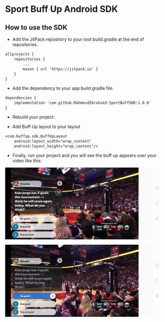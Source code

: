 # Sport Buff Up Android SDK

## How to use the SDK
- Add the JitPack repository to your root build.gradle at the end of repositories.
```
allprojects {
    repositories {
        ...
        maven { url 'https://jitpack.io' }
    }
}
```

- Add the dependency to your app build.gradle file.
```
dependencies {
    implementation 'com.github.MahmoudIbrahim3:SportBuffSDK:1.0.0'
}
```

- Rebuild your project.

- Add Buff Up layout to your layout
```
<com.buffup.sdk.BuffUpLayout
    android:layout_width="wrap_content"
    android:layout_height="wrap_content"/>
```

- Finally, run your project and you will see the buff up appears over your video like this:

![Image1](buffup/1.jpeg)

![Image2](buffup/2.jpeg)



